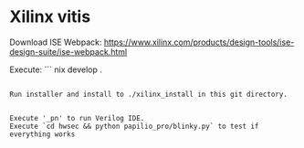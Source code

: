 # Xilinx vitis

Download ISE Webpack: https://www.xilinx.com/products/design-tools/ise-design-suite/ise-webpack.html


Execute: ```
nix develop .
```

Run installer and install to ./xilinx_install in this git directory.


Execute '_pn' to run Verilog IDE.
Execute `cd hwsec && python papilio_pro/blinky.py` to test if everything works

